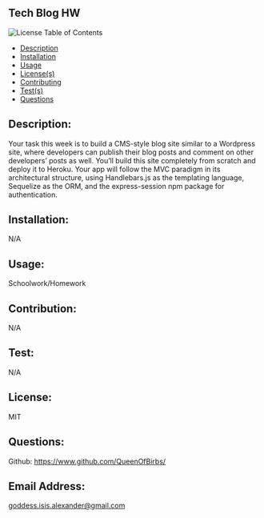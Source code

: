 
## Tech Blog HW
![License](https://img.shields.io/badge/License-MIT-blue.svg)
Table of Contents 
- [Description](#description)
- [Installation](#installation)
- [Usage](#usage)
- [License(s)](#license)
- [Contributing](#contribution)
- [Test(s)](#test)
- [Questions](#questions)
            
## Description: 
Your task this week is to build a CMS-style blog site similar to a Wordpress site, where developers can publish their blog posts and comment on other developers’ posts as well. You’ll build this site completely from scratch and deploy it to Heroku. Your app will follow the MVC paradigm in its architectural structure, using Handlebars.js as the templating language, Sequelize as the ORM, and the express-session npm package for authentication.
## Installation: 
N/A
## Usage: 
Schoolwork/Homework
## Contribution: 
N/A
## Test: 
N/A
## License: 
 MIT
## Questions:
Github: https://www.github.com/QueenOfBirbs/
## Email Address: 
goddess.isis.alexander@gmail.com